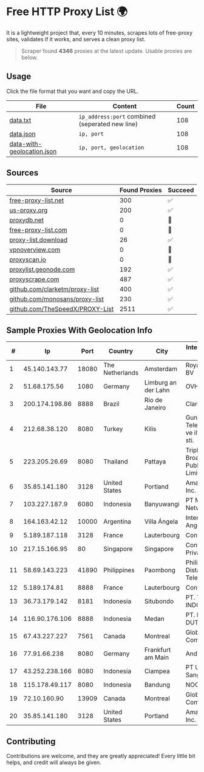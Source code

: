 
# Free HTTP Proxy List 🌍

It is a lightweight project that, every 10 minutes, scrapes lots of free-proxy sites, validates if it works, and serves a clean proxy list.


> Scraper found **4346** proxies at the latest update. Usable proxies are below.

## Usage

Click the file format that you want and copy the URL.


|File|Content|Count|
|----|-------|-----|
|[data.txt](https://raw.githubusercontent.com/themiralay/Proxy-List-World/master/data.txt)|`ip_address:port` combined (seperated new line)|108|
|[data.json](https://raw.githubusercontent.com/themiralay/Proxy-List-World/master/data.json)|`ip, port`|108|
|[data-with-geolocation.json](https://raw.githubusercontent.com/themiralay/Proxy-List-World/master/data-with-geolocation.json)|`ip, port, geolocation`|108|

## Sources

|Source|Found Proxies|Succeed|
|------|-------------|-------|
|[free-proxy-list.net](https://free-proxy-list.net)|300|✅|
|[us-proxy.org](https://www.us-proxy.org)|200|✅|
|[proxydb.net](http://proxydb.net)|0|🚫|
|[free-proxy-list.com](https://free-proxy-list.com/?page=&port=&type%5B%5D=http&type%5B%5D=https&up_time=0&search=Search)|0|🚫|
|[proxy-list.download](https://www.proxy-list.download/HTTP)|26|✅|
|[vpnoverview.com](https://vpnoverview.com/privacy/anonymous-browsing/free-proxy-servers)|0|🚫|
|[proxyscan.io](https://www.proxyscan.io)|0|🚫|
|[proxylist.geonode.com](https://proxylist.geonode.com/api/proxy-list?limit=300&page=1&sort_by=lastChecked&sort_type=desc&protocols=http,https)|192|✅|
|[proxyscrape.com](https://api.proxyscrape.com/v2/?request=displayproxies&protocol=http&timeout=10000&country=all&ssl=all&anonymity=all)|487|✅|
|[github.com/clarketm/proxy-list](https://raw.githubusercontent.com/clarketm/proxy-list/master/proxy-list-raw.txt)|400|✅|
|[github.com/monosans/proxy-list](https://raw.githubusercontent.com/monosans/proxy-list/main/proxies/http.txt)|230|✅|
|[github.com/TheSpeedX/PROXY-List](https://raw.githubusercontent.com/TheSpeedX/PROXY-List/master/http.txt)|2511|✅|


## Sample Proxies With Geolocation Info

|#|Ip|Port|Country|City|Internet Service Provider|
|-|--|----|-------|----|-------------------------|
|1|45.140.143.77|18080|The Netherlands|Amsterdam|RoyaleHosting BV|
|2|51.68.175.56|1080|Germany|Limburg an der Lahn|OVH SAS|
|3|200.174.198.86|8888|Brazil|Rio de Janeiro|Claro S.A|
|4|212.68.38.120|8080|Turkey|Kilis|Guneydogu Telekom int.bil. ve ilt. hiz. tic. ltd. sti.|
|5|223.205.26.69|8080|Thailand|Pattaya|Triple T Broadband Public Company Limited|
|6|35.85.141.180|3128|United States|Portland|Amazon.com, Inc.|
|7|103.227.187.9|6080|Indonesia|Banyuwangi|PT Master Star Network|
|8|164.163.42.12|10000|Argentina|Villa Ángela|Interret Villa Angela SRL|
|9|5.189.187.118|3128|France|Lauterbourg|Contabo GmbH|
|10|217.15.166.95|80|Singapore|Singapore|Contabo Asia Private Limited|
|11|58.69.143.223|41890|Philippines|Paombong|Philippine Long Distance Telephone Co.|
|12|5.189.174.81|8888|France|Lauterbourg|Contabo GmbH|
|13|36.73.179.142|8181|Indonesia|Situbondo|PT. TELKOM INDONESIA|
|14|116.90.176.106|8888|Indonesia|Medan|PT. PANCA DUTA UTAMA|
|15|67.43.227.227|7561|Canada|Montreal|GloboTech Communications|
|16|77.91.66.238|8080|Germany|Frankfurt am Main|Andrii Hrosh|
|17|43.252.238.166|8080|Indonesia|Ciampea|PT Usaha Adi Sanggoro|
|18|115.178.49.117|8080|Indonesia|Bandung|NOC SIMAYA|
|19|72.10.160.90|13909|Canada|Montreal|GloboTech Communications|
|20|35.85.141.180|3128|United States|Portland|Amazon.com, Inc.|



## Contributing

Contributions are welcome, and they are greatly appreciated! Every
little bit helps, and credit will always be given.

